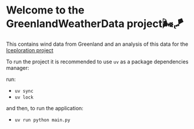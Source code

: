 # Welcome to the GreenlandWeatherData project🌬️🪁

This contains wind data from Greenland and an analysis of this data for the [Iceploration project](https://iceploration.org/)

To run the project it is recommended to use `uv` as a package dependencies manager:

run:

- `uv sync`
- `uv lock`

and then, to run the application:

- `uv run python main.py`